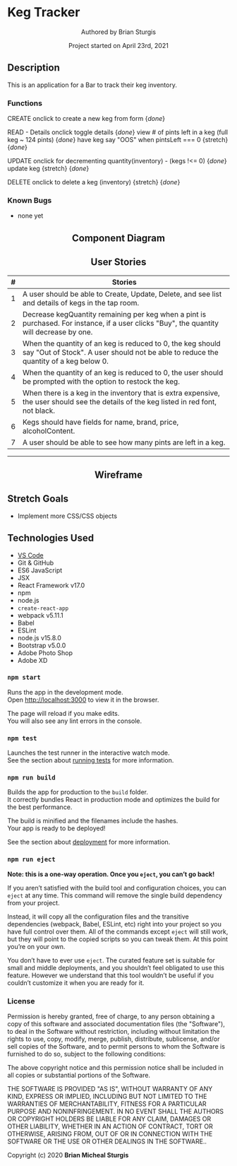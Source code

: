 # Keg Tracker
<p align="center"> Authored by Brian Sturgis</p>
<p align="center">Project started on April 23rd, 2021</p>

## Description
This is an application for a Bar to track their keg inventory.

###  Functions
CREATE
onclick to create a new keg from form {_done_}

READ - Details
onclick toggle details {_done_}
view # of pints left in a keg (full keg ~ 124 pints) {_done_}
have keg say "OOS" when pintsLeft === 0 {stretch} {_done_}

UPDATE
onclick for decrementing quantity(inventory) - (kegs !<= 0) {_done_}
update keg {stretch} {_done_}

DELETE
onclick to delete a keg (inventory) {stretch} {_done_}

### Known Bugs
- none yet 
  

<div align="center">

## Component Diagram

## User Stories
|  # 	|  Stories 	|
|---	|---	|
|  1 	|  A user should be able to Create, Update, Delete, and see list and details of kegs in the tap room. 	|
|  2 	|   Decrease kegQuantity remaining per keg when a pint is purchased. For instance, if a user clicks "Buy", the quantity will decrease by one.	|
|  3 	|   When the quantity of an keg is reduced to 0, the keg should say "Out of Stock". A user should not be able to reduce the quantity of a keg below 0.	|
|  4 	|   When the quantity of an keg is reduced to 0, the user should be prompted with the option to restock the keg.	|
|  5 	|   When there is a keg in the inventory that is extra expensive, the user should see the details of the keg listed in red font, not black.	|
|  6 	|   Kegs should have fields for name, brand, price, alcoholContent.	|
|  7 	|   A user should be able to see how many pints are left in a keg.	|
</div>
<div align="center">

---

## Wireframe


</div>

## Stretch Goals
- Implement more CSS/CSS objects

## Technologies Used
- [VS Code](https://code.visualstudio.com/download)
- Git & GitHub
- ES6 JavaScript
- JSX
- React Framework v17.0
- npm
- node.js
- `create-react-app`
- webpack v5.11.1
- Babel
- ESLint
- node.js v15.8.0
- Bootstrap v5.0.0
- Adobe Photo Shop
- Adobe XD


### `npm start`
Runs the app in the development mode.\
Open [http://localhost:3000](http://localhost:3000) to view it in the browser.

The page will reload if you make edits.\
You will also see any lint errors in the console.

### `npm test`
Launches the test runner in the interactive watch mode.\
See the section about [running tests](https://facebook.github.io/create-react-app/docs/running-tests) for more information.

### `npm run build`
Builds the app for production to the `build` folder.\
It correctly bundles React in production mode and optimizes the build for the best performance.

The build is minified and the filenames include the hashes.\
Your app is ready to be deployed!

See the section about [deployment](https://facebook.github.io/create-react-app/docs/deployment) for more information.

### `npm run eject`
**Note: this is a one-way operation. Once you `eject`, you can’t go back!**

If you aren’t satisfied with the build tool and configuration choices, you can `eject` at any time. This command will remove the single build dependency from your project.

Instead, it will copy all the configuration files and the transitive dependencies (webpack, Babel, ESLint, etc) right into your project so you have full control over them. All of the commands except `eject` will still work, but they will point to the copied scripts so you can tweak them. At this point you’re on your own.

You don’t have to ever use `eject`. The curated feature set is suitable for small and middle deployments, and you shouldn’t feel obligated to use this feature. However we understand that this tool wouldn’t be useful if you couldn’t customize it when you are ready for it.


### License
Permission is hereby granted, free of charge, to any person obtaining a copy of this software and associated documentation files (the "Software"), to deal in the Software without restriction, including without limitation the rights to use, copy, modify, merge, publish, distribute, sublicense, and/or sell copies of the Software, and to permit persons to whom the Software is furnished to do so, subject to the following conditions:

The above copyright notice and this permission notice shall be included in all copies or substantial portions of the Software.

THE SOFTWARE IS PROVIDED "AS IS", WITHOUT WARRANTY OF ANY KIND, EXPRESS OR IMPLIED, INCLUDING BUT NOT LIMITED TO THE WARRANTIES OF MERCHANTABILITY, FITNESS FOR A PARTICULAR PURPOSE AND NONINFRINGEMENT. IN NO EVENT SHALL THE AUTHORS OR COPYRIGHT HOLDERS BE LIABLE FOR ANY CLAIM, DAMAGES OR OTHER LIABILITY, WHETHER IN AN ACTION OF CONTRACT, TORT OR OTHERWISE, ARISING FROM, OUT OF OR IN CONNECTION WITH THE SOFTWARE OR THE USE OR OTHER DEALINGS IN THE SOFTWARE..

Copyright (c) 2020 **Brian Micheal Sturgis**